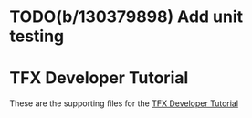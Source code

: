 # TODO(b/130379898) Add unit testing
# TFX Developer Tutorial

These are the supporting files for the [TFX Developer Tutorial](
https://www.tensorflow.org/tfx/tutorials/tfx/workshop)

